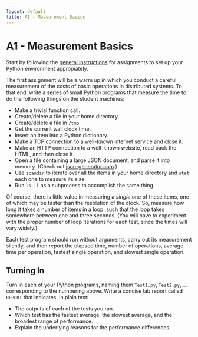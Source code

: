 ```yaml
---
layout: default
title: A1 - Measurement Basics
---
```

# A1 - Measurement Basics

Start by following the [general instructions](general) for assignments
to set up your Python environment appropiately.

The first assignment will be a warm up in which you conduct a careful
measurement of the costs of basic operations in distributed systems.
To that end, write a series of small Python programs that measure the time to do the following things on the student machines:

- Make a trivial function call.
- Create/delete a file in your home directory.
- Create/delete a file in `/tmp`
- Get the current wall clock time.
- Insert an item into a Python dictionary.
- Make a TCP connection to a well-known internet service and close it.
- Make an HTTP connection to a well-known website, read back the HTML, and then close it.
- Open a file containing a large JSON document, and parse it into memory.  (Check out [json-generator.com](http://www.json-generator.com).)
- Use `scandir` to iterate over all the items in your home directory and `stat` each one to measure its size.
- Run `ls -l` as a subprocess to accomplish the same thing.

Of course, there is little value in measuring a <i>single</i>
one of these items, one of which may be faster than the resolution
of the clock.  So, measure how long it takes a number of items
in a loop, such that the loop takes somewhere between one and three
seconds.  (You will have to experiment with the proper number of
loop iterations for each test, since the times will vary widely.)

Each test program should run without arguments, carry out its
measurement silently, and then report the elapsed time, number
of operations, average time per operation, fastest single operation,
and slowest single operation.

## Turning In

Turn in each of your Python programs, naming them `Test1.py`, `Test2.py`, ... corresponding to the numbering above.  Write a concise lab report called `REPORT` that indicates, in plain text:
- The outputs of each of the tests you ran.
- Which test has the fastest average, the slowest average, and the broadest range of performance.
- Explain the underlying reasons for the performance differences.
